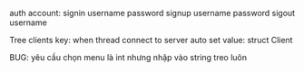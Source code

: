 auth account:
signin username password
signup username password
sigout username


Tree clients
key: when thread connect to server auto set
value: struct Client


BUG:
yêu cầu chọn menu là int nhưng nhập vào string treo luôn 